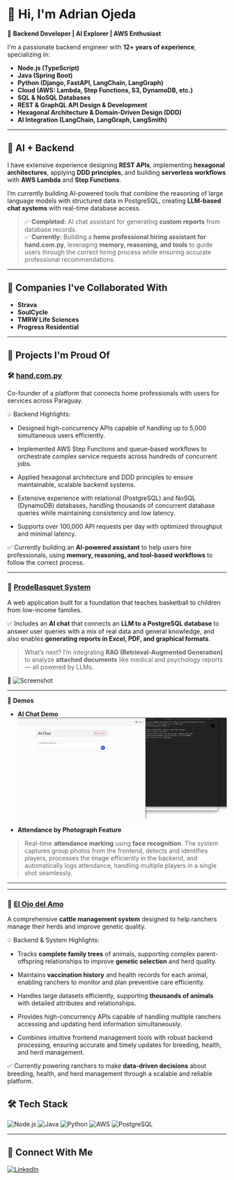 # 👋 Hi, I'm Adrian Ojeda

🚀 **Backend Developer | AI Explorer | AWS Enthusiast**

I'm a passionate backend engineer with **12+ years of experience**, specializing in:

- **Node.js (TypeScript)**
- **Java (Spring Boot)**
- **Python (Django, FastAPI, LangChain, LangGraph)**  
- **Cloud (AWS: Lambda, Step Functions, S3, DynamoDB, etc.)**  
- **SQL & NoSQL Databases**  
- **REST & GraphQL API Design & Development**
- **Hexagonal Architecture & Domain-Driven Design (DDD)**  
- **AI Integration (LangChain, LangGraph, LangSmith)**  

---

## 🧠 AI + Backend

I have extensive experience designing **REST APIs**, implementing **hexagonal architectures**, applying **DDD principles**, and building **serverless workflows** with **AWS Lambda** and **Step Functions**.

I’m currently building AI-powered tools that combine the reasoning of large language models with structured data in PostgreSQL, creating **LLM-based chat systems** with real-time database access.

> ✅ **Completed:** AI chat assistant for generating **custom reports** from database records.  
> ✅ **Currently:** Building a **home professional hiring assistant for hand.com.py**, leveraging **memory, reasoning, and tools** to guide users through the correct hiring process while ensuring accurate professional recommendations.  

---

## 🏢 Companies I've Collaborated With

- **Strava**
- **SoulCycle**
- **TMRW Life Sciences**
- **Progress Residential**

---

## 🌟 Projects I'm Proud Of

### 🛠️ [hand.com.py](https://hand.com.py)
Co-founder of a platform that connects home professionals with users for services across Paraguay.

💡 Backend Highlights:

- Designed high-concurrency APIs capable of handling up to 5,000 simultaneous users efficiently.

- Implemented AWS Step Functions and queue-based workflows to orchestrate complex service requests across hundreds of concurrent jobs.

- Applied hexagonal architecture and DDD principles to ensure maintainable, scalable backend systems.

- Extensive experience with relational (PostgreSQL) and NoSQL (DynamoDB) databases, handling thousands of concurrent database queries while maintaining consistency and low latency.

- Supports over 100,000 API requests per day with optimized throughput and minimal latency.


✅ Currently building an **AI-powered assistant** to help users hire professionals, using **memory, reasoning, and tool-based workflows** to follow the correct process.

---

### 🏀 [ProdeBasquet System](https://sistema.prodebasquet.com/)
A web application built for a foundation that teaches basketball to children from low-income families.

✅ Includes an **AI chat** that connects an **LLM to a PostgreSQL database** to answer user queries with a mix of real data and general knowledge, and also enables **generating reports in Excel, PDF, and graphical formats**.
  
> What’s next? I’m integrating **RAG (Retrieval-Augmented Generation)** to analyze **attached documents** like medical and psychology reports — all powered by LLMs.

📸 ![Screenshot](https://github.com/user-attachments/assets/8ec2d39a-e333-4efd-b71e-97abe9b25920)

---

🎥 **Demos**

- **AI Chat Demo**  
![AI Chat Demo](demo_final.gif)

- **Attendance by Photograph Feature**  
  
> Real-time **attendance marking** using **face recognition**. The system captures group photos from the frontend, detects and identifies players, processes the image efficiently in the backend, and automatically logs attendance, handling multiple players in a single shot seamlessly.


---


---

### 🐄 [El Ojo del Amo](https://elojodelamo.com/)
A comprehensive **cattle management system** designed to help ranchers manage their herds and improve genetic quality.

💡 Backend & System Highlights:

- Tracks **complete family trees** of animals, supporting complex parent-offspring relationships to improve **genetic selection** and herd quality.

- Maintains **vaccination history** and health records for each animal, enabling ranchers to monitor and plan preventive care efficiently.

- Handles large datasets efficiently, supporting **thousands of animals** with detailed attributes and relationships.


- Provides high-concurrency APIs capable of handling multiple ranchers accessing and updating herd information simultaneously.

- Combines intuitive frontend management tools with robust backend processing, ensuring accurate and timely updates for breeding, health, and herd management.

✅ Currently powering ranchers to make **data-driven decisions** about breeding, health, and herd management through a scalable and reliable platform.



## 🛠️ Tech Stack

![Node.js](https://img.shields.io/badge/Node.js-339933?style=for-the-badge&logo=nodedotjs&logoColor=white)
![Java](https://img.shields.io/badge/Java-ED8B00?style=for-the-badge&logo=java&logoColor=white)
![Python](https://img.shields.io/badge/Python-3776AB?style=for-the-badge&logo=python&logoColor=white)
![AWS](https://img.shields.io/badge/AWS-232F3E?style=for-the-badge&logo=amazonaws&logoColor=white)
![PostgreSQL](https://img.shields.io/badge/PostgreSQL-336791?style=for-the-badge&logo=postgresql&logoColor=white)

---

## 🤝 Connect With Me

[![LinkedIn](https://img.shields.io/badge/LinkedIn-blue?style=for-the-badge&logo=linkedin&logoColor=white)](https://www.linkedin.com/in/adrianojeda/)
